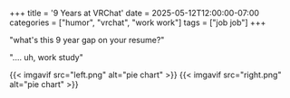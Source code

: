 +++
title = '9 Years at VRChat'
date = 2025-05-12T12:00:00-07:00
categories = ["humor", "vrchat", "work work"]
tags = ["job job"]
+++

"what's this 9 year gap on your resume?"

".... uh, work study"

{{< imgavif src="left.png" alt="pie chart" >}}
{{< imgavif src="right.png" alt="pie chart" >}}
